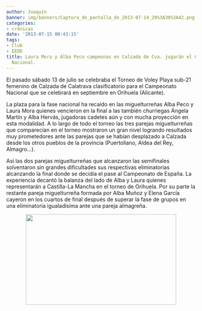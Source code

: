 ```yaml
---
author: Joaquín
banner: img/banners/Captura_de_pantalla_de_2013-07-14_20%3A30%3A42.png
categories:
- crónicas
date: '2013-07-15 00:43:15'
tags:
- Club
- EEDD
title: Laura Mora y Alba Peco campeonas en Calzada de Cva. jugarán el Campeonato
  Nacional.
---
```


El pasado sábado 13 de julio se celebraba el Torneo de Voley Playa sub-21 femenino de Calzada de Calatrava clasificatorio para el Campeonato Nacional que se celebrará en septiembre en Orihuela (Alicante).

La plaza para la fase nacional ha recaído en las miguelturreñas Alba Peco y Laura Mora quienes vencieron en la final a las también churriegas Ángela Martín y Alba Hervás, jugadoras cadetes aún y con mucha proyección en esta modalidad. A lo largo de todo el torneo las tres parejas miguelturreñas que comparecían en el torneo mostraron un gran nivel logrando resultados muy prometedores ante las parejas que se habían desplazado a Calzada desde los otros pueblos de la provincia (Puertollano, Aldea del Rey, Almagro...).

Así las dos parejas miguelturreñas que alcanzaron las semifinales solventaron sin grandes dificultades sus respectivas eliminatorias alcanzando la final donde se decidía el pase al Campeonato de España. La experiencia decantó la balanza del lado de Alba y Laura quienes representarán a Castilla-La Mancha en el torneo de Orihuela. Por su parte la restante pareja miguelturreña formada por Alba Muñoz y Elena García cayeron en los cuartos de final después de superar la fase de grupos en una eliminatoria igualadísima ante una pareja almagreña.

<center>
<img src="http://www.advmiguelturra.org/img/banners/Captura%20de%20pantalla%20de%202013-07-14%2020%3A30%3A42.png" height="240" width="400"/> </center>


